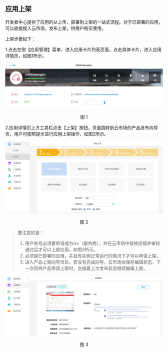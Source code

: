 ## 应用上架

开发者中心提供了应用的从上传、部署到上架的一站式流程。对于已部署的应用，可以直接接入云市场，发布上架，供用户购买使用。

上架步骤如下：

1.点击左侧【应用管理】菜单，进入应用卡片列表页面，点击具体卡片，进入应用详情页，如图1所示。

<div align=center>
<img src="/articles/developer/5-/images/respool_9.png"/>
</div>

<p align="center">图 1</p>

2.应用详情页上方工具栏点击【上架】按钮，页面跳转到云市场的产品发布向导页，用户可按照提示进行应用上架操作，如图2所示。

<div align=center>
<img src="/articles/developer/5-/images/respool_10.png"/>
</div>

<p align="center">图 2</p>

> 要注意的是：
> 
> 1. 用户账号必须要申请成为isv（服务商），并在云市场中装修店铺并审核通过后才可以上架应用，如图3所示。
> 2. 必须是已部署的应用，并且有实例正常运行的情况下才可以申请上架。
> 3. 进入产品上架向导页后，若没有完成向导，云市场会保存编辑状态，下一次同样产品申请上架时，会接着上次发布状态继续编辑上架。

<div align=center>
<img src="/articles/developer/5-/images/respool_8.png"/>
</div>

<p align="center">图 3</p>
